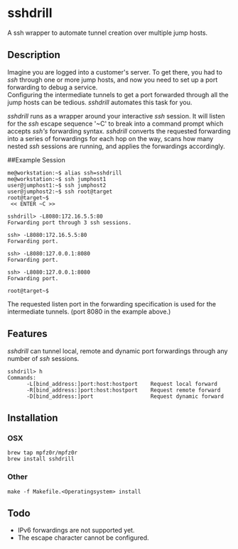 # sshdrill

A ssh wrapper to automate tunnel creation over multiple jump hosts.

## Description

Imagine you are logged into a customer's server.
To get there, you had to *ssh* through one or more jump hosts, and now you need to set up a port forwarding to debug a service.  
Configuring the intermediate tunnels to get a port forwarded through all the jump hosts can be tedious.
*sshdrill* automates this task for you.

*sshdrill* runs as a wrapper around your interactive *ssh* session.  It will listen for the *ssh* escape sequence '~C' to break into a command prompt which
accepts *ssh's* forwarding syntax.
*sshdrill* converts the requested forwarding into a series of forwardings for each hop on the way, scans how many nested *ssh* sessions are running, and applies the forwardings accordingly.


##Example Session

```
me@workstation:~$ alias ssh=sshdrill
me@workstation:~$ ssh jumphost1
user@jumphost1:~$ ssh jumphost2
user@jumphost2:~$ ssh root@target
root@target~$ 
 << ENTER ~C >>
 
sshdrill> -L8080:172.16.5.5:80
Forwarding port through 3 ssh sessions.

ssh> -L8080:172.16.5.5:80
Forwarding port.

ssh> -L8080:127.0.0.1:8080
Forwarding port.

ssh> -L8080:127.0.0.1:8080
Forwarding port.

root@target~$ 

```

The requested listen port in the forwarding specification is used for the intermediate tunnels. (port 8080 in the example above.)

## Features
*sshdrill* can tunnel local, remote and dynamic port forwardings through any number of *ssh* sessions.

```
sshdrill> h
Commands:
      -L[bind_address:]port:host:hostport    Request local forward
      -R[bind_address:]port:host:hostport    Request remote forward
      -D[bind_address:]port                  Request dynamic forward   
```
 
## Installation
### OSX
```
brew tap mpfz0r/mpfz0r
brew install sshdrill
```
### Other
```
make -f Makefile.<Operatingsystem> install
```

## Todo
 * IPv6 forwardings are not supported yet.
 * The escape character cannot be configured.
